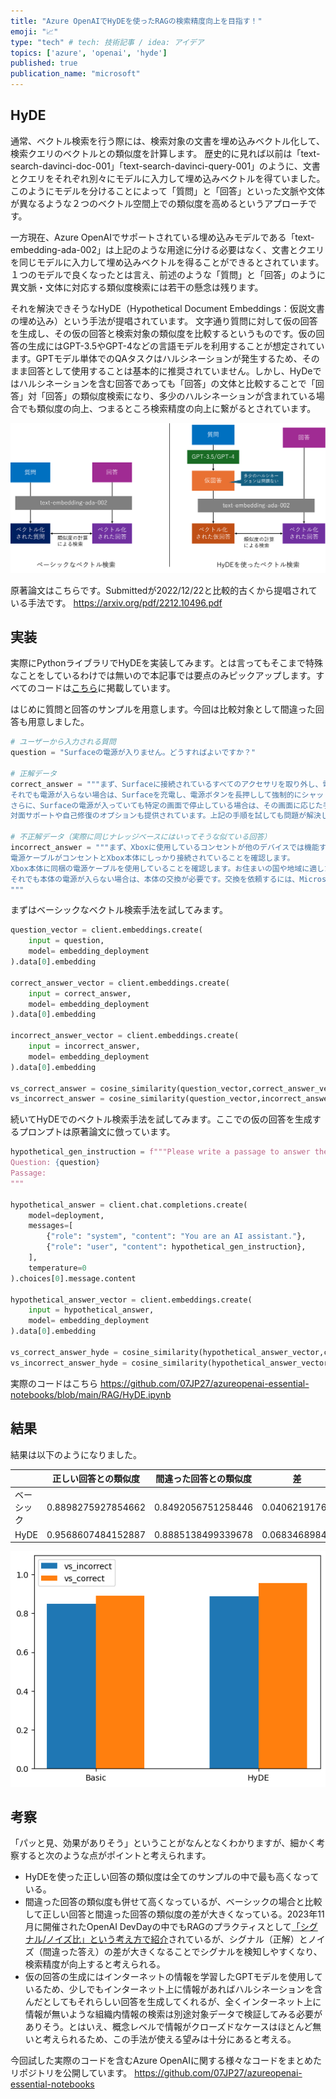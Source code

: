 ```yaml
---
title: "Azure OpenAIでHyDEを使ったRAGの検索精度向上を目指す！"
emoji: "📈"
type: "tech" # tech: 技術記事 / idea: アイデア
topics: ['azure', 'openai', 'hyde']
published: true
publication_name: "microsoft"
---
```


## HyDE
通常、ベクトル検索を行う際には、検索対象の文書を埋め込みベクトル化して、検索クエリのベクトルとの類似度を計算します。
歴史的に見れば以前は「text-search-davinci-doc-001」「text-search-davinci-query-001」のように、文書とクエリをそれぞれ別々にモデルに入力して埋め込みベクトルを得ていました。このようにモデルを分けることによって「質問」と「回答」といった文脈や文体が異なるような２つのベクトル空間上での類似度を高めるというアプローチです。

一方現在、Azure OpenAIでサポートされている埋め込みモデルである「text-embedding-ada-002」は上記のような用途に分ける必要はなく、文書とクエリを同じモデルに入力して埋め込みベクトルを得ることができるとされています。１つのモデルで良くなったとは言え、前述のような「質問」と「回答」のように異文脈・文体に対応する類似度検索には若干の懸念は残ります。

それを解決できそうなHyDE（Hypothetical Document Embeddings：仮説文書の埋め込み）という手法が提唱されています。
文字通り質問に対して仮の回答を生成し、その仮の回答と検索対象の類似度を比較するというものです。仮の回答の生成にはGPT-3.5やGPT-4などの言語モデルを利用することが想定されています。GPTモデル単体でのQAタスクはハルシネーションが発生するため、そのまま回答として使用することは基本的に推奨されていません。しかし、HyDeではハルシネーションを含む回答であっても「回答」の文体と比較することで「回答」対「回答」の類似度検索になり、多少のハルシネーションが含まれている場合でも類似度の向上、つまるところ検索精度の向上に繋がるとされています。

![overview](/images/azure-openai-hyde/overview.png)

原著論文はこちらです。Submittedが2022/12/22と比較的古くから提唱されている手法です。
https://arxiv.org/pdf/2212.10496.pdf

## 実装
実際にPythonライブラリでHyDEを実装してみます。とは言ってもそこまで特殊なことをしているわけでは無いので本記事では要点のみピックアップします。すべてのコードは[こちら]()に掲載しています。

はじめに質問と回答のサンプルを用意します。今回は比較対象として間違った回答も用意しました。
```python
# ユーザーから入力される質問
question = "Surfaceの電源が入りません。どうすればよいですか？"

# 正解データ
correct_answer = """まず、Surfaceに接続されているすべてのアクセサリを取り外し、電源ボタンを押してみてください。
それでも電源が入らない場合は、Surfaceを充電し、電源ボタンを長押しして強制的にシャットダウンし、再起動してみてください。
さらに、Surfaceの電源が入っていても特定の画面で停止している場合は、その画面に応じた手順を実行してください。
対面サポートや自己修復のオプションも提供されています。上記の手順を試しても問題が解決しない場合は、サポート窓口でお問い合わせください。"""

# 不正解データ（実際に同じナレッジベースにはいってそうな似ている回答）
incorrect_answer = """まず、Xboxに使用しているコンセントが他のデバイスでは機能することを確認します。
電源ケーブルがコンセントとXbox本体にしっかり接続されていることを確認します。
Xbox本体に同梱の電源ケーブルを使用していることを確認します。お住まいの国や地域に適した電源ケーブルが同梱されています。
それでも本体の電源が入らない場合は、本体の交換が必要です。交換を依頼するには、Microsoft アカウントで [デバイス サービス と修理] にサインインして、サービス注文を送信します。
"""
```

まずはベーシックなベクトル検索手法を試してみます。
```python
question_vector = client.embeddings.create(
    input = question,
    model= embedding_deployment
).data[0].embedding

correct_answer_vector = client.embeddings.create(
    input = correct_answer,
    model= embedding_deployment
).data[0].embedding

incorrect_answer_vector = client.embeddings.create(
    input = incorrect_answer,
    model= embedding_deployment
).data[0].embedding

vs_correct_answer = cosine_similarity(question_vector,correct_answer_vector)
vs_incorrect_answer = cosine_similarity(question_vector,incorrect_answer_vector)
```

続いてHyDEでのベクトル検索手法を試してみます。ここでの仮の回答を生成するプロンプトは原著論文に倣っています。
```python
hypothetical_gen_instruction = f"""Please write a passage to answer the question
Question: {question}
Passage:
"""

hypothetical_answer = client.chat.completions.create(
    model=deployment,
    messages=[
        {"role": "system", "content": "You are an AI assistant."},
        {"role": "user", "content": hypothetical_gen_instruction},
    ],
    temperature=0
).choices[0].message.content

hypothetical_answer_vector = client.embeddings.create(
    input = hypothetical_answer,
    model= embedding_deployment
).data[0].embedding

vs_correct_answer_hyde = cosine_similarity(hypothetical_answer_vector,correct_answer_vector)
vs_incorrect_answer_hyde = cosine_similarity(hypothetical_answer_vector,incorrect_answer_vector)
```

実際のコードはこちら
https://github.com/07JP27/azureopenai-essential-notebooks/blob/main/RAG/HyDE.ipynb


## 結果
結果は以下のようになりました。

| | 正しい回答との類似度 | 間違った回答との類似度 |差|
|---|---|---|---|
| ベーシック | 0.8898275927854662 | 0.8492056751258446 |0.04062191765|
| HyDE | 0.9568607484152887 | 0.8885138499339678 |0.06834689848|

![結果](/images/azure-openai-hyde/result.png)

## 考察
「パッと見、効果がありそう」ということがなんとなくわかりますが、細かく考察すると次のような点がポイントと考えられます。
- HyDEを使った正しい回答の類似度は全てのサンプルの中で最も高くなっている。
- 間違った回答の類似度も併せて高くなっているが、ベーシックの場合と比較して正しい回答と間違った回答の類似度の差が大きくなっている。2023年11月に開催されたOpenAI DevDayの中でもRAGのプラクティスとして[「シグナル/ノイズ比」という考え方で紹介](https://youtu.be/ahnGLM-RC1Y?si=-VFIoYLiMfPt3AYz&t=1286)されているが、シグナル（正解）とノイズ（間違った答え）の差が大きくなることでシグナルを検知しやすくなり、検索精度が向上すると考えられる。
- 仮の回答の生成にはインターネットの情報を学習したGPTモデルを使用しているため、少しでもインターネット上に情報があればハルシネーションを含んだとしてもそれらしい回答を生成してくれるが、全くインターネット上に情報が無いような組織内情報の検索は別途対象データで検証してみる必要がありそう。とはいえ、概念レベルで情報がクローズドなケースはほとんど無いと考えられるため、この手法が使える望みは十分にあると考える。


今回試した実際のコードを含むAzure OpenAIに関する様々なコードをまとめたリポジトリを公開しています。
https://github.com/07JP27/azureopenai-essential-notebooks

